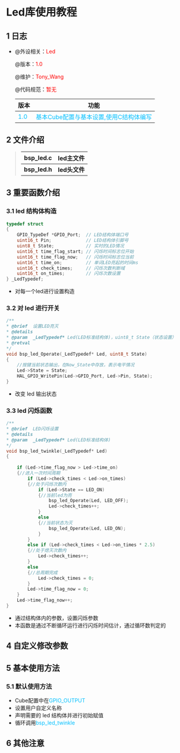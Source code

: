 # Led库使用教程

## 1 日志

 * @外设相关：<font color=Red>Led</font >

   @版本：<font color=Red>1.0</font >

   @维护：<font color=Red>Tony_Wang</font >

   @代码规范：<font color=Red>暂无</font>
   
    
   
  
   | 版本                               |                             功能                             |
   | :--------------------------------- | :----------------------------------------------------------: |
   | <font color=DeepSkyBlue>1.0</font> | <font color=DeepSkyBlue>基本Cube配置与基本设置,使用C结构体编写</font> |



 ## 2 文件介绍

> | bsp_led.c     | led主文件     |
> | ------------- | ------------- |
> | **bsp_led.h** | **led头文件** |

 ## 3 重要函数介绍

### 3.1 led 结构体构造

```c
typedef struct
{
	GPIO_TypeDef *GPIO_Port;  // LED结构体端口号
	uint16_t Pin;			  // LED结构体引脚号
	uint8_t State;			  // 实时的LED情况
	uint16_t time_flag_start; // 闪烁时间标志位开始
	uint16_t time_flag_now;	  // 闪烁时间标志位当前
	uint16_t time_on;		  // 单词LED亮起的时间ms
	uint16_t check_times;	  // 闪烁次数判断域
	uint16_t on_times;		  // 闪烁次数设置
} _LedTypedef;

```

* 对每一个led进行设置构造

### 3.2 对 led 进行开关

```c
/**
* @brief  设置LED亮灭
* @details
* @param  _LedTypedef* Led(LED标准结构体)，uint8_t State（状态设置）
* @retval  
*/
void bsp_led_Operate(_LedTypedef* Led, uint8_t State)
{
	//按键当前状态输出，在Now_State中存放，表示电平情况
	Led->State = State;
	HAL_GPIO_WritePin(Led->GPIO_Port, Led->Pin, State);
}
```

* 改变 led 输出状态

### 3.3 led 闪烁函数

```c
/**
* @brief  LED闪烁设置
* @details  
* @param  _LedTypedef* Led(LED标准结构体)
*/
void bsp_led_twinkle(_LedTypedef* Led)
{
	
	if (Led->time_flag_now > Led->time_on)
	{//进入一次时间周期
		if (Led->check_times < Led->on_times)
		{//处于闪烁次数内
			if (Led->State == LED_ON)
			{//当前led为亮
				bsp_led_Operate(Led, LED_OFF);
				Led->check_times++;
			}
			else
			{//当前状态为灭
				bsp_led_Operate(Led, LED_ON);
			}
		}
		else if (Led->check_times < Led->on_times * 2.5)
		{//处于熄灭次数内
			Led->check_times++;
		}
		else
		{//总周期完成
			Led->check_times = 0;
		}
		Led->time_flag_now = 0;
	}
	Led->time_flag_now++;
}
```

* 通过结构体内的参数，设置闪烁参数
* 本函数是通过不断循环运行进行闪烁时间估计，通过循环数判定的





 ## 4 自定义修改参数




 ## 5 基本使用方法

### 5.1 默认使用方法

* Cube配置中在<font color='DeepSkyBlue'>GPIO_OUTPUT</font>
* 设置用户自定义名称
* 声明需要的 led 结构体并进行初始赋值
* 循环调用<font color='DeepSkyBlue'>bsp_led_twinkle</font>




 ## 6 其他注意



 
